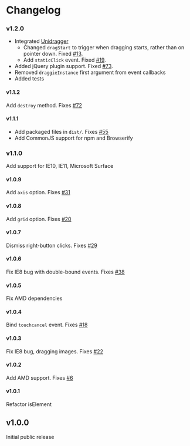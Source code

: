 # Changelog

### v1.2.0

+ Integrated [Unidragger](https://github.com/metafizzy/unidragger)
  - Changed `dragStart` to trigger when dragging starts, rather than on pointer down. Fixed [#13](https://github.com/desandro/draggabilly/issues/13).
  - Add `staticClick` event. Fixed [#19](https://github.com/desandro/draggabilly/issues/13).
+ Added jQuery plugin support. Fixed [#73](https://github.com/desandro/draggabilly/issues/73).
+ Removed `draggieInstance` first argument from event callbacks
+ Added tests

#### v1.1.2

Add `destroy` method. Fixes [#72](https://github.com/desandro/draggabilly/issues/72)

#### v1.1.1

+ Add packaged files in `dist/`. Fixes [#55](https://github.com/desandro/draggabilly/issues/55)
+ Add CommonJS support for npm and Browserify

### v1.1.0

Add support for IE10, IE11, Microsoft Surface

#### v1.0.9

Add `axis` option. Fixes [#31](https://github.com/desandro/draggabilly/issues/31)

#### v1.0.8

Add `grid` option. Fixes [#20](https://github.com/desandro/draggabilly/issues/20)

#### v1.0.7

Dismiss right-button clicks. Fixes [#29](https://github.com/desandro/draggabilly/issues/29)

#### v1.0.6

Fix IE8 bug with double-bound events. Fixes [#38](https://github.com/desandro/draggabilly/issues/38)

#### v1.0.5

Fix AMD dependencies

#### v1.0.4

Bind `touchcancel` event. Fixes [#18](https://github.com/desandro/draggabilly/issues/18)

#### v1.0.3

Fix IE8 bug, dragging images. Fixes [#22](https://github.com/desandro/draggabilly/issues/22)

#### v1.0.2

Add AMD support. Fixes [#6](https://github.com/desandro/draggabilly/issues/6)

#### v1.0.1

Refactor isElement

## v1.0.0

Initial public release
